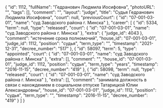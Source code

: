 {
    "id": 1112,
    "fullName": "Гедранович Людмила Иосифовна",
    "photoURL": "",
    "tags": [],
    "comment": "",
    "layout": "judge",
    "title": "Судья Гедранович Людмила Иосифовна",
    "court": null,
    "previousCourt": {
        "id": "07-001-03-01",
        "name": "суд Заводского района г. Минска"
    },
    "career": [
        {
            "id": 5334,
            "term": null,
            "type": "released",
            "court": {
                "id": "07-001-03-01",
                "name": "суд Заводского района г. Минска"
            },
            "extra": {
                "judge_id": 4043
            },
            "comment": "истечение срока полномочий",
            "house_id": "07-001-03-01",
            "judge_id": 1112,
            "position": "судья",
            "term_type": "",
            "timestamp": "2021-12-31",
            "decree_number": "517"
        },
        {
            "id": 58097,
            "term": 5,
            "type": "appointed",
            "court": {
                "id": "07-001-03-01",
                "name": "суд Заводского района г. Минска"
            },
            "extra": [],
            "comment": "",
            "house_id": "07-001-03-01",
            "judge_id": 1112,
            "position": "судья",
            "term_type": "years",
            "timestamp": "2016-11-15",
            "decree_number": "419"
        },
        {
            "id": 58098,
            "term": null,
            "type": "released",
            "court": {
                "id": "07-001-03-01",
                "name": "суд Заводского района г. Минска"
            },
            "extra": [],
            "comment": "занимала должность в связи с нахождением в социальном отпуске Татарицкой Юлии Александровны",
            "house_id": "07-001-03-01",
            "judge_id": 1112,
            "position": "судья",
            "term_type": "",
            "timestamp": "2016-11-15",
            "decree_number": "419"
        }
    ]
}